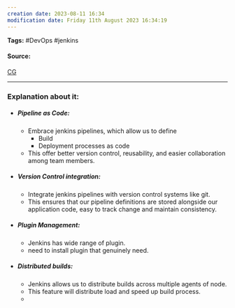 ```yaml
---
creation date: 2023-08-11 16:34
modification date: Friday 11th August 2023 16:34:19
---
```


**Tags:** #DevOps #jenkins 

#### Source:
[CG](https://chat.openai.com/share/e17145db-f788-4ee5-a65b-ae8dbe277dc9)

--------------------------------------

### Explanation about it:

* ##### Pipeline as Code:
	* Embrace jenkins pipelines, which allow us to define
		* Build
		* Deployment processes as code
	* This offer better version control, reusability, and easier collaboration among team members.
* ##### Version Control integration:
	* Integrate jenkins pipelines with version control systems like git.
	* This ensures that our pipeline definitions are stored alongside our application code, easy to track change and maintain consistency.
* ##### Plugin Management:
	* Jenkins has wide range of plugin.
	* need to install plugin that genuinely need.
* ##### Distributed builds:
	* Jenkins allows us to distribute builds across multiple agents of node.
	* This feature will distribute load and speed up build process.
	* 